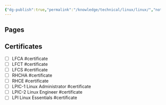 ```yaml
---
{"dg-publish":true,"permalink":"/knowledge/technical/linux/linux/","noteIcon":""}
---
```


## Pages




## Certificates
- [ ] LFCA #certificate
- [ ] LFCT #certificate
- [ ] LFCS #certificate
- [ ] RHCHA #certificate
- [ ] RHCE #certificate
- [ ] LPIC-1 Linux Administrator #certificate
- [ ] LPIC-2 Linux Engineer #certificate
- [ ] LPI Linux Essentials #certificate
